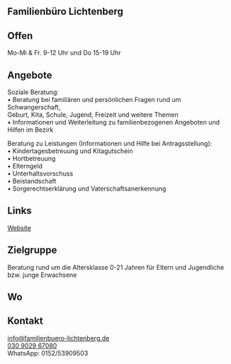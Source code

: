 ## Familienbüro Lichtenberg

## Offen
Mo-Mi & Fr. 9-12 Uhr und Do 15-19 Uhr

## Angebote
Soziale Beratung:<br>
•	Beratung bei familiären und persönlichen Fragen rund um Schwangerschaft,<br>
Geburt, Kita, Schule, Jugend, Freizeit und weitere Themen<br>
•	Informationen und Weiterleitung zu familienbezogenen Angeboten und Hilfen im Bezirk<br>

Beratung zu Leistungen (Informationen und Hilfe bei Antragsstellung):<br>
•	Kindertagesbetreuung und Kitagutschein<br>
•	Hortbetreuung<br>
•	Elterngeld<br>
•	Unterhaltsvorschuss<br>
•	Beistandschaft<br>
•	Sorgerechtserklärung und Vaterschaftsanerkennung<br>

## Links
<a target="_blank" href="https://www.familienbuero-lichtenberg.de">Website</a>

## Zielgruppe
Beratung rund um die Altersklasse 0-21 Jahren für Eltern und Jugendliche bzw. junge Erwachsene

## Wo
<div id="gmap"></div>
<script>window.onload = showMap('Große-Leege-Str. 103, 13055 Berlin', 0, 'gmap_mini')</script>

## Kontakt
[info@familienbuero-lichtenberg.de](mailto:info@familienbuero-lichtenberg.de)<br>
<a href="tel:+4930902967080">030 9029 67080 </a><br>
WhatsApp: 0152/53909503
